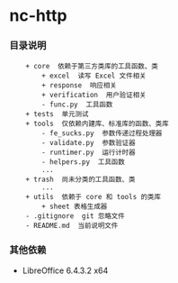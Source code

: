 # nc-http

### 目录说明

        + core  依赖于第三方类库的工具函数、类
            + excel  读写 Excel 文件相关
            + response  响应相关
            + verification  用户验证相关
            - func.py  工具函数
        + tests  单元测试
        + tools  仅依赖内建库、标准库的函数、类库
            - fe_sucks.py  参数传递过程处理器
            - validate.py  参数验证器
            - runtimer.py  运行计时器
            - helpers.py  工具函数
            ...
        + trash  尚未分类的工具函数、类
            ...
        + utils  依赖于 core 和 tools 的类库
            + sheet 表格生成器
        - .gitignore  git 忽略文件
        - README.md  当前说明文件
        
### 其他依赖
- LibreOffice 6.4.3.2 x64